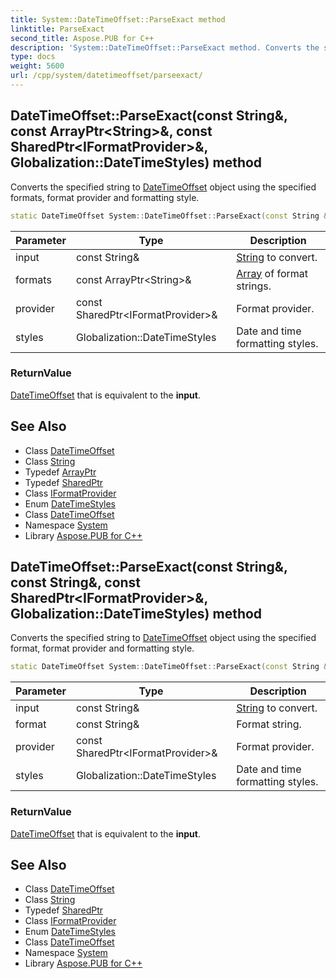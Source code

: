```yaml
---
title: System::DateTimeOffset::ParseExact method
linktitle: ParseExact
second_title: Aspose.PUB for C++
description: 'System::DateTimeOffset::ParseExact method. Converts the specified string to DateTimeOffset object using the specified formats, format provider and formatting style in C++.'
type: docs
weight: 5600
url: /cpp/system/datetimeoffset/parseexact/
---
```

## DateTimeOffset::ParseExact(const String\&, const ArrayPtr\<String\>\&, const SharedPtr\<IFormatProvider\>\&, Globalization::DateTimeStyles) method


Converts the specified string to [DateTimeOffset](../) object using the specified formats, format provider and formatting style.

```cpp
static DateTimeOffset System::DateTimeOffset::ParseExact(const String &input, const ArrayPtr<String> &formats, const SharedPtr<IFormatProvider> &provider, Globalization::DateTimeStyles styles)
```


| Parameter | Type | Description |
| --- | --- | --- |
| input | const String\& | [String](../../string/) to convert. |
| formats | const ArrayPtr\<String\>\& | [Array](../../array/) of format strings. |
| provider | const SharedPtr\<IFormatProvider\>\& | Format provider. |
| styles | Globalization::DateTimeStyles | Date and time formatting styles. |

### ReturnValue

[DateTimeOffset](../) that is equivalent to the **input**.

## See Also

* Class [DateTimeOffset](../)
* Class [String](../../string/)
* Typedef [ArrayPtr](../../arrayptr/)
* Typedef [SharedPtr](../../sharedptr/)
* Class [IFormatProvider](../../iformatprovider/)
* Enum [DateTimeStyles](../../../system.globalization/datetimestyles/)
* Class [DateTimeOffset](../)
* Namespace [System](../../)
* Library [Aspose.PUB for C++](../../../)
## DateTimeOffset::ParseExact(const String\&, const String\&, const SharedPtr\<IFormatProvider\>\&, Globalization::DateTimeStyles) method


Converts the specified string to [DateTimeOffset](../) object using the specified format, format provider and formatting style.

```cpp
static DateTimeOffset System::DateTimeOffset::ParseExact(const String &input, const String &format, const SharedPtr<IFormatProvider> &provider, Globalization::DateTimeStyles styles=Globalization::DateTimeStyles::None)
```


| Parameter | Type | Description |
| --- | --- | --- |
| input | const String\& | [String](../../string/) to convert. |
| format | const String\& | Format string. |
| provider | const SharedPtr\<IFormatProvider\>\& | Format provider. |
| styles | Globalization::DateTimeStyles | Date and time formatting styles. |

### ReturnValue

[DateTimeOffset](../) that is equivalent to the **input**.

## See Also

* Class [DateTimeOffset](../)
* Class [String](../../string/)
* Typedef [SharedPtr](../../sharedptr/)
* Class [IFormatProvider](../../iformatprovider/)
* Enum [DateTimeStyles](../../../system.globalization/datetimestyles/)
* Class [DateTimeOffset](../)
* Namespace [System](../../)
* Library [Aspose.PUB for C++](../../../)
